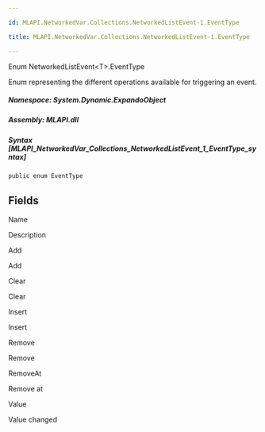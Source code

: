 ```yaml
---

id: MLAPI.NetworkedVar.Collections.NetworkedListEvent-1.EventType

title: MLAPI.NetworkedVar.Collections.NetworkedListEvent-1.EventType

---
```


Enum NetworkedListEvent\<T\>.EventType

<div class="markdown level0 summary" markdown="1">

Enum representing the different operations available for triggering an
event.

</div>

<div class="markdown level0 conceptual" markdown="1">

</div>

##### **Namespace**: System.Dynamic.ExpandoObject

##### **Assembly**: MLAPI.dll

##### Syntax [MLAPI_NetworkedVar_Collections_NetworkedListEvent_1_EventType_syntax]

    public enum EventType

## Fields

Name

Description

Add

Add

Clear

Clear

Insert

Insert

Remove

Remove

RemoveAt

Remove at

Value

Value changed
